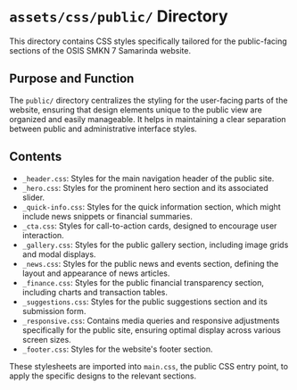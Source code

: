 # `assets/css/public/` Directory

This directory contains CSS styles specifically tailored for the public-facing sections of the OSIS SMKN 7 Samarinda website.

## Purpose and Function

The `public/` directory centralizes the styling for the user-facing parts of the website, ensuring that design elements unique to the public view are organized and easily manageable. It helps in maintaining a clear separation between public and administrative interface styles.

## Contents

-   `_header.css`: Styles for the main navigation header of the public site.
-   `_hero.css`: Styles for the prominent hero section and its associated slider.
-   `_quick-info.css`: Styles for the quick information section, which might include news snippets or financial summaries.
-   `_cta.css`: Styles for call-to-action cards, designed to encourage user interaction.
-   `_gallery.css`: Styles for the public gallery section, including image grids and modal displays.
-   `_news.css`: Styles for the public news and events section, defining the layout and appearance of news articles.
-   `_finance.css`: Styles for the public financial transparency section, including charts and transaction tables.
-   `_suggestions.css`: Styles for the public suggestions section and its submission form.
-   `_responsive.css`: Contains media queries and responsive adjustments specifically for the public site, ensuring optimal display across various screen sizes.
-   `_footer.css`: Styles for the website's footer section.

These stylesheets are imported into `main.css`, the public CSS entry point, to apply the specific designs to the relevant sections.